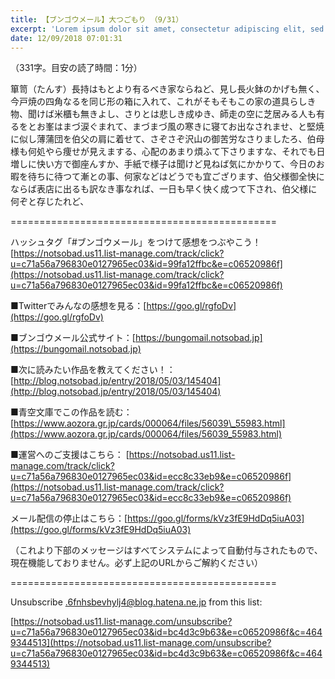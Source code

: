 ```yaml
---
title: 【ブンゴウメール】大つごもり （9/31）
excerpt: 'Lorem ipsum dolor sit amet, consectetur adipiscing elit, sed do eiusmod tempor incididunt ut labore et dolore magna aliqua. Praesent elementum facilisis leo vel fringilla est ullamcorper eget. At imperdiet dui accumsan sit amet nulla facilisi morbi tempus.'
date: 12/09/2018 07:01:31
---
```


（331字。目安の読了時間：1分）

箪笥（たんす）長持はもとより有るべき家ならねど、見し長火鉢のかげも無く、今戸焼の四角なるを同じ形の箱に入れて、これがそもそもこの家の道具らしき物、聞けば米櫃も無きよし、さりとは悲しき成ゆき、師走の空に芝居みる人も有るをとお峯はまづ涙ぐまれて、まづまづ風の寒きに寝てお出なされませ、と堅焼に似し薄蒲団を伯父の肩に着せて、さぞさぞ沢山の御苦労なさりましたろ、伯母様も何処やら痩せが見えまする、心配のあまり煩ふて下さりますな、それでも日増しに快い方で御座んすか、手紙で様子は聞けど見ねば気にかかりて、今日のお暇を待ちに待つて漸との事、何家などはどうでも宜ござります、伯父様御全快にならば表店に出るも訳なき事なれば、一日も早く快く成つて下され、伯父様に何ぞと存じたれど、

\==============================================

ハッシュタグ「#ブンゴウメール」をつけて感想をつぶやこう！ [https://notsobad.us11.list-manage.com/track/click?u=c71a56a796830e0127965ec03&id=99fa12ffbc&e=c06520986f](https://notsobad.us11.list-manage.com/track/click?u=c71a56a796830e0127965ec03&id=99fa12ffbc&e=c06520986f)

■Twitterでみんなの感想を見る：[https://goo.gl/rgfoDv](https://goo.gl/rgfoDv)

■ブンゴウメール公式サイト：[https://bungomail.notsobad.jp](https://bungomail.notsobad.jp)

■次に読みたい作品を教えてください！：[http://blog.notsobad.jp/entry/2018/05/03/145404](http://blog.notsobad.jp/entry/2018/05/03/145404)

■青空文庫でこの作品を読む：[https://www.aozora.gr.jp/cards/000064/files/56039\_55983.html](https://www.aozora.gr.jp/cards/000064/files/56039_55983.html)

■運営へのご支援はこちら： [https://notsobad.us11.list-manage.com/track/click?u=c71a56a796830e0127965ec03&id=ecc8c33eb9&e=c06520986f](https://notsobad.us11.list-manage.com/track/click?u=c71a56a796830e0127965ec03&id=ecc8c33eb9&e=c06520986f)

メール配信の停止はこちら：[https://goo.gl/forms/kVz3fE9HdDq5iuA03](https://goo.gl/forms/kVz3fE9HdDq5iuA03)

（これより下部のメッセージはすべてシステムによって自動付与されたもので、現在機能しておりません。必ず上記のURLからご解約ください）

\==============================================

Unsubscribe .6fnhsbevhylj4@blog.hatena.ne.jp from this list:

[https://notsobad.us11.list-manage.com/unsubscribe?u=c71a56a796830e0127965ec03&id=bc4d3c9b63&e=c06520986f&c=4649344513](https://notsobad.us11.list-manage.com/unsubscribe?u=c71a56a796830e0127965ec03&id=bc4d3c9b63&e=c06520986f&c=4649344513)